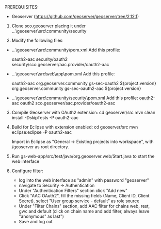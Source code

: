 PREREQUISITES:
- Geoserver (https://github.com/geoserver/geoserver/tree/2.12.1)

1. Clone sco.geoserver placing it under ...\geoserver\src\community\security

2. Modify the following files:

- ...\geoserver\src\community\pom.xml
	Add this profile:
	
	<profile>
      <id>oauth2-aac</id>
      <modules>
        <module>security/oauth2</module>
        <module>security/sco.geoserver/aac.provider/oauth2-aac</module>
      </modules>
    </profile>

- ...\geoserver\src\web\app\pom.xml
	Add this profile:
	
	<profile>
      <id>oauth2-aac</id>
      <dependencies>
        <dependency>
          <groupId>org.geoserver.community</groupId>
          <artifactId>gs-sec-oauth2</artifactId>
          <version>${project.version}</version>
        </dependency>
        <dependency>
          <groupId>org.geoserver.community</groupId>
          <artifactId>gs-sec-oauth2-aac</artifactId>
          <version>${project.version}</version>
        </dependency>
      </dependencies>
    </profile>

- ...\geoserver\src\community\security\pom.xml
	Add this profile:
	<profile>
      <id>oauth2-aac</id>
      <modules>
        <module>oauth2</module>
        <module>sco.geoserver/aac.provider/oauth2-aac</module>
      </modules>
    </profile>

3. Compile Geoserver with OAuth2 extension:
	cd geoserver/src
	mvn clean install -DskipTests -P oauth2-aac

4. Build for Eclipse with extension enabled:
	cd geoserver/src
	mvn eclipse:eclipse -P oauth2-aac
	
	Import in Eclipse as "General -> Existing projects into workspace", with /geoserver as root directory.

5. Run gs-web-app/src/test/java/org.geoserver.web/Start.java to start the web interface

6. Configure filter:
	- log into the web interface as "admin" with password "geoserver"
	- navigate to Security -> Authentication
	- Under "Authentication Filters" section click "Add new"
	- Click "AAC OAuth2", fill the missing fields (Name, Client ID, Client Secret), select "User group service - default" as role source
	- Under "Filter Chains" section, add AAC filter for chains web, rest, gwc and default (click on chain name and add filter, always leave "anonymous" as last")
	- Save and log out